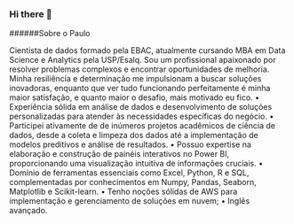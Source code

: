 ### Hi there 👋

######Sobre o Paulo

Cientista de dados formado pela EBAC, atualmente cursando MBA em Data Science e Analytics pela USP/Esalq.
Sou um profissional apaixonado por resolver problemas complexos e encontrar oportunidades de melhoria. Minha resiliência e determinação me impulsionam a buscar soluções inovadoras, enquanto que ver tudo funcionando perfeitamente é minha maior satisfação, e quanto maior o desafio, mais motivado eu fico.
• Experiência sólida em análise de dados e desenvolvimento de soluções personalizadas para atender às necessidades específicas do negócio.
• Participei ativamente de de inúmeros projetos acadêmicos de ciência de dados, desde a coleta e limpeza dos dados até a implementação de modelos preditivos e análise de resultados.
• Possuo expertise na elaboração e construção de painéis interativos no Power BI, proporcionando uma visualização intuitiva de informações cruciais.
• Domínio de ferramentas essenciais como Excel, Python, R e SQL, complementadas por conhecimentos em Numpy, Pandas, Seaborn, Matplotlib e Scikit-learn.
• Tenho noções sólidas de AWS para implementação e gerenciamento de soluções em nuvem;
• Inglês avançado. 
